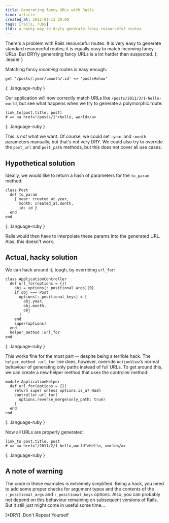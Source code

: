 ```yaml
---
title: Generating fancy URLs with Rails
kind: article
created_at: 2012-01-13 20:00
tags: [rails, ruby]
tldr: a hacky way to dryly generate fancy resourceful routes
---
```

There's a problem with Rails resourceful routes. It is very easy to generate standard resourceful routes; it is equally easy to match incoming fancy URLs. But DRYly generating fancy URLs is a lot harder than suspected.
{: .leader }

Matching fancy _incoming_ routes is easy enough:

    get '/posts/:year/:month/:id' => 'posts#show'
{: .language-ruby }

Our application will now correctly match URLs like `/posts/2011/3/1-hello-world`, but see what happens when we try to generate a polymorphic route:

    link_to(post.title, post)
    # => <a href="/posts/1">hello, world</a>
{: .language-ruby }

This is _not_ what we want. Of course, we could set `:year` and `:month` parameters manually, but that's not very DRY. We could also try to override the `post_url` and `post_path` methods, but  this does not cover all use cases.

## Hypothetical solution

Ideally, we would like to return a hash of parameters for the `to_param` method:

    class Post
      def to_param
        { year: created_at.year,
          month: created_at.month,
          id: id }
      end
    end
{: .language-ruby }

Rails would then have to interpolate these params into the generated URL. Alas, this doesn't work.

## Actual, hacky solution

We can hack around it, tough, by overriding `url_for`:

    class ApplicationController
      def url_for(options = {})
        obj = options[:_positional_args][0]
        if obj === Post
          options[:_positional_keys] = [
            obj.year,
            obj.month,
            obj
          ]
        end
        super(options)
      end
      helper_method :url_for
    end
{: .language-ruby }

This works fine for the most part -- despite being a terrible hack. The `helper_method :url_for` line does, however, override `ActionView`'s normal behaviour of generating only paths instead of full URLs. To get around this, we can create a new helper method that uses the controller method:

    module ApplicationHelper
      def url_for(options = {})
        return super unless options.is_a? Hash
        controller.url_for(
          options.reverse_merge(only_path: true)
        )
      end
    end
{: .language-ruby }

Now all URLs are properly generated:

    link_to post.title, post
    # => <a href="/2011/2/1-hello,world">Hello, world</a>
{: .language-ruby }

## A note of warning

The code in these examples is extremely simplified. Being a hack, you need to add some proper checks for argument types and the contents of the `:_positional_args` and `:_positional_keys` options. Also, you can probably not depend on this behaviour remaining on subsequent versions of Rails. But it still just might come in useful some time…

[*DRY]: Don't Repeat Yourself
